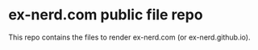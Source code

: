 # ex-nerd.com public file repo

This repo contains the files to render ex-nerd.com (or ex-nerd.github.io).
